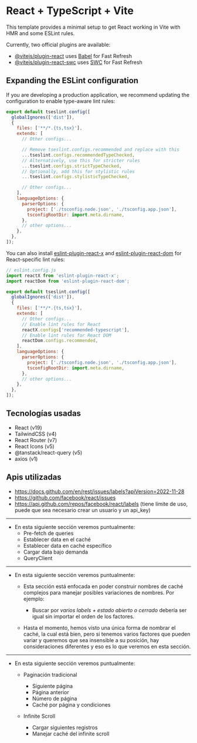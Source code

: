 # React + TypeScript + Vite

This template provides a minimal setup to get React working in Vite with HMR and
some ESLint rules.

Currently, two official plugins are available:

- [@vitejs/plugin-react](https://github.com/vitejs/vite-plugin-react/blob/main/packages/plugin-react)
  uses [Babel](https://babeljs.io/) for Fast Refresh
- [@vitejs/plugin-react-swc](https://github.com/vitejs/vite-plugin-react/blob/main/packages/plugin-react-swc)
  uses [SWC](https://swc.rs/) for Fast Refresh

## Expanding the ESLint configuration

If you are developing a production application, we recommend updating the
configuration to enable type-aware lint rules:

```js
export default tseslint.config([
  globalIgnores(['dist']),
  {
    files: ['**/*.{ts,tsx}'],
    extends: [
      // Other configs...

      // Remove tseslint.configs.recommended and replace with this
      ...tseslint.configs.recommendedTypeChecked,
      // Alternatively, use this for stricter rules
      ...tseslint.configs.strictTypeChecked,
      // Optionally, add this for stylistic rules
      ...tseslint.configs.stylisticTypeChecked,

      // Other configs...
    ],
    languageOptions: {
      parserOptions: {
        project: ['./tsconfig.node.json', './tsconfig.app.json'],
        tsconfigRootDir: import.meta.dirname,
      },
      // other options...
    },
  },
]);
```

You can also install
[eslint-plugin-react-x](https://github.com/Rel1cx/eslint-react/tree/main/packages/plugins/eslint-plugin-react-x)
and
[eslint-plugin-react-dom](https://github.com/Rel1cx/eslint-react/tree/main/packages/plugins/eslint-plugin-react-dom)
for React-specific lint rules:

```js
// eslint.config.js
import reactX from 'eslint-plugin-react-x';
import reactDom from 'eslint-plugin-react-dom';

export default tseslint.config([
  globalIgnores(['dist']),
  {
    files: ['**/*.{ts,tsx}'],
    extends: [
      // Other configs...
      // Enable lint rules for React
      reactX.configs['recommended-typescript'],
      // Enable lint rules for React DOM
      reactDom.configs.recommended,
    ],
    languageOptions: {
      parserOptions: {
        project: ['./tsconfig.node.json', './tsconfig.app.json'],
        tsconfigRootDir: import.meta.dirname,
      },
      // other options...
    },
  },
]);
```

## Tecnologías usadas

- React (v19)
- TailwindCSS (v4)
- React Router (v7)
- React Icons (v5)
- @tanstack/react-query (v5)
- axios (v1)

## Apis utilizadas

- https://docs.github.com/en/rest/issues/labels?apiVersion=2022-11-28
- https://github.com/facebook/react/issues
- https://api.github.com/repos/facebook/react/labels (tiene límite de uso, puede
  que sea necesario crear un usuario y un api_key)

---

- En esta siguiente sección veremos puntualmente:
  - Pre-fetch de queries
  - Establecer data en el caché
  - Establecer data en caché específico
  - Cargar data bajo demanda
  - QueryClient

---

- En esta siguiente sección veremos puntualmente:
  - Esta sección está enfocada en poder construir nombres de caché complejos
    para manejar posibles variaciones de nombres. Por ejemplo:
    - Buscar por _varios labels + estado abierto o cerrado_ debería ser igual
      sin importar el orden de los factores.

  - Hasta el momento, hemos visto una única forma de nombrar el caché, la cual
    está bien, pero si tenemos varios factores que pueden variar y queremos que
    sea insensible a su posición, hay consideraciones diferentes y eso es lo que
    veremos en esta sección.

---

- En esta siguiente sección veremos puntualmente:
  - Paginación tradicional
    - Siguiente página
    - Página anterior
    - Número de página
    - Caché por página y condiciones

  - Infinite Scroll
    - Cargar siguientes registros
    - Manejar caché del infinite scroll

